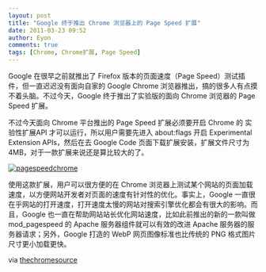 ```yaml
---
layout: post
title: "Google 终于推出 Chrome 浏览器上的 Page Speed 扩展"
date: 2011-03-23 09:52
author: Eyon
comments: true
tags: [Chrome, Chrome扩展, Page Speed]
---
```

Google 在很早之前就推出了 Firefox 版本的页面速度（Page Speed）测试插件，但一直迟迟没有面向自家的 Google Chrome 浏览器推出，搞的很多人有点摸不着头脑。不过今天，Google 终于推出了实验版的面向 Chrome 浏览器的 Page Speed 扩展。

不过今天面向 Chrome 平台推出的 Page Speed 扩展必须要开启 Chrome 的 实验性扩展API 才可以运行，所以用户需要先进入 about:flags 开启 Experimental Extension APIs，然后在去 Google Code 页面下载扩展安装，扩展文件尺寸为4MB，对于一款扩展来说还是算比较大的了。

<a href="http://img.chromi.org/2011/03/pagespeedchrome.png">![](http://img.chromi.org/2011/03/pagespeedchrome.png "pagespeedchrome")</a>

使用这款扩展，用户可以很方便的在 Chrome 浏览器上测试某个网站的页面加载速度，以方便网站开发者对页面的速度有针对性的优化。事实上，Google 一直很在乎网站的打开速度，打开速度太慢的网站对搜索引擎优化都会有很大的影响。而且，Google 也一直在帮助网站站长优化网站速度，比如此前推出的新的一款叫做 mod_pagespeed 的 Apache 服务器组件就可以有效的改进 Apache 服务器的服务器请求；另外，Google 打造的 WebP 网页图像标准也比传统的 PNG 格式图片尺寸更小加载更快。

via [thechromesource](http://www.thechromesource.com/google-releases-page-speed-plugin-for-chrome/)
